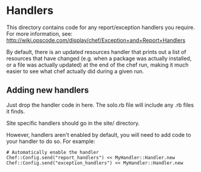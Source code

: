 # Handlers

This directory contains code for any report/exception handlers you require.
For more information, see:
http://wiki.opscode.com/display/chef/Exception+and+Report+Handlers

By default, there is an updated resources handler that prints out a list of
resources that have changed (e.g. when a package was actually installed, or a
file was actually updated) at the end of the chef run, making it much easier
to see what chef actually did during a given run.

## Adding new handlers

Just drop the handler code in here. The solo.rb file will include any .rb
files it finds.

Site specific handlers should go in the site/ directory.

However, handlers aren't enabled by default, you will need to add code to your
handler to do so. For example:

    # Automatically enable the handler
    Chef::Config.send("report_handlers") << MyHandler::Handler.new
    Chef::Config.send("exception_handlers") << MyHandler::Handler.new

